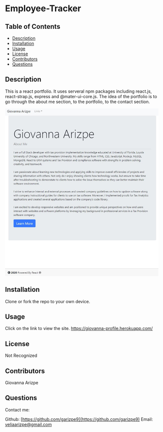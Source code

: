 # Employee-Tracker

## Table of Contents
* [Description](#description)
* [Installation](#installation)
* [Usage](#usage)
* [License](#license)
* [Contributors](#contributors)
* [Questions](#questions)

## Description
This is a react portfolio. It uses serveral npm packages including react.js, react-strap.js, express and @mater-ui-core.js. The idea of the portfolio is to go through the about me section, to the portfolio, to the contact section.

<img src=https://github.com/garizpe9/reactportfolio/blob/master/client/src/component/assets/profile.JPG>

## Installation 
Clone or fork the repo to your own device.

## Usage
Click on the link to view the site.
https://giovanna-profile.herokuapp.com/


## License
Not Recognized

## Contributors
Giovanna Arizpe

## Questions
Contact me:

Github: [https://github.com/garizpe9](https://github.com/garizpe9)
Email: [veliaarizpe@gmail.com](veliaarizpe@gmail.com)
